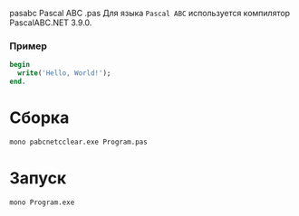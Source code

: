 pasabc
Pascal ABC
.pas
Для языка `Pascal ABC` используется компилятор PascalABC.NET 3.9.0.

### Пример
```pascal
begin
  write('Hello, World!');
end.
```

# Сборка
```bash
mono pabcnetcclear.exe Program.pas
```

# Запуск
```bash
mono Program.exe
```